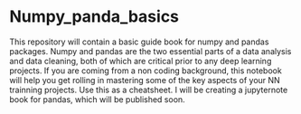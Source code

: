 # Numpy_panda_basics
 This repository will contain a basic guide book for numpy and pandas packages. Numpy and pandas are the two essential parts of a data analysis and data cleaning, both of which are critical prior to any deep learning projects. If you are coming from a non coding background, this notebook will help you get rolling in mastering some of the key aspects of your NN trainning projects. Use this as a cheatsheet. 
 I will be creating a jupyternote book for pandas, which will be published soon.
